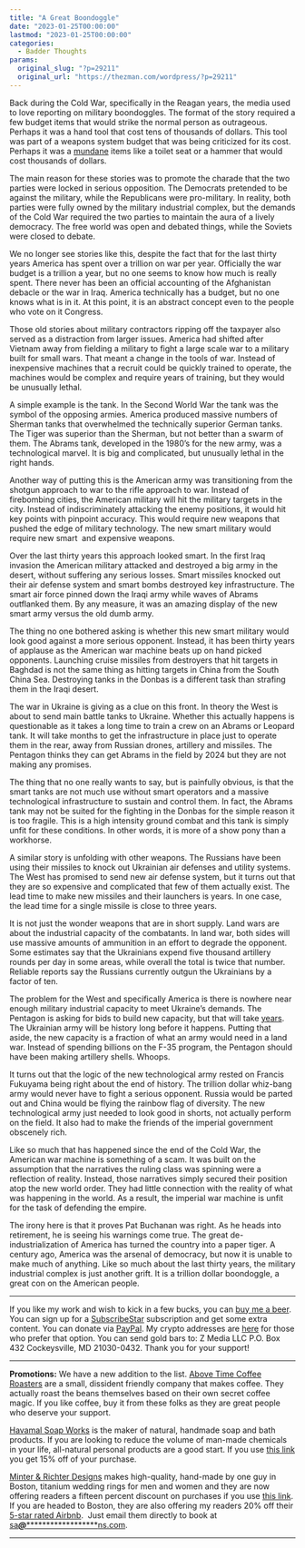 ```yaml
---
title: "A Great Boondoggle"
date: "2023-01-25T00:00:00"
lastmod: "2023-01-25T00:00:00"
categories:
  - Badder Thoughts
params:
  original_slug: "?p=29211"
  original_url: "https://thezman.com/wordpress/?p=29211"
---
```


Back during the Cold War, specifically in the Reagan years, the media
used to love reporting on military boondoggles. The format of the story
required a few budget items that would strike the normal person as
outrageous. Perhaps it was a hand tool that cost tens of thousands of
dollars. This tool was part of a weapons system budget that was being
criticized for its cost. Perhaps it was a
<a href="https://archive.is/x9S8W" rel="noopener"
target="_blank">mundane</a> items like a toilet seat or a hammer that
would cost thousands of dollars.

The main reason for these stories was to promote the charade that the
two parties were locked in serious opposition. The Democrats pretended
to be against the military, while the Republicans were pro-military. In
reality, both parties were fully owned by the military industrial
complex, but the demands of the Cold War required the two parties to
maintain the aura of a lively democracy. The free world was open and
debated things, while the Soviets were closed to debate.

We no longer see stories like this, despite the fact that for the last
thirty years America has spent over a trillion on war per year.
Officially the war budget is a trillion a year, but no one seems to know
how much is really spent. There never has been an official accounting of
the Afghanistan debacle or the war in Iraq. America technically has a
budget, but no one knows what is in it. At this point, it is an abstract
concept even to the people who vote on it Congress.

Those old stories about military contractors ripping off the taxpayer
also served as a distraction from larger issues. America had shifted
after Vietnam away from fielding a military to fight a large scale war
to a military built for small wars. That meant a change in the tools of
war. Instead of inexpensive machines that a recruit could be quickly
trained to operate, the machines would be complex and require years of
training, but they would be unusually lethal.

A simple example is the tank. In the Second World War the tank was the
symbol of the opposing armies. America produced massive numbers of
Sherman tanks that overwhelmed the technically superior German tanks.
The Tiger was superior than the Sherman, but not better than a swarm of
them. The Abrams tank, developed in the 1980’s for the new army, was a
technological marvel. It is big and complicated, but unusually lethal in
the right hands.

Another way of putting this is the American army was transitioning from
the shotgun approach to war to the rifle approach to war. Instead of
firebombing cities, the American military will hit the military targets
in the city. Instead of indiscriminately attacking the enemy positions,
it would hit key points with pinpoint accuracy. This would require new
weapons that pushed the edge of military technology. The new smart
military would require new smart  and expensive weapons.

Over the last thirty years this approach looked smart. In the first Iraq
invasion the American military attacked and destroyed a big army in the
desert, without suffering any serious losses. Smart missiles knocked out
their air defense system and smart bombs destroyed key infrastructure.
The smart air force pinned down the Iraqi army while waves of Abrams
outflanked them. By any measure, it was an amazing display of the new
smart army versus the old dumb army.

The thing no one bothered asking is whether this new smart military
would look good against a more serious opponent. Instead, it has been
thirty years of applause as the American war machine beats up on hand
picked opponents. Launching cruise missiles from destroyers that hit
targets in Baghdad is not the same thing as hitting targets in China
from the South China Sea. Destroying tanks in the Donbas is a different
task than strafing them in the Iraqi desert.

The war in Ukraine is giving as a clue on this front. In theory the West
is about to send main battle tanks to Ukraine. Whether this actually
happens is questionable as it takes a long time to train a crew on an
Abrams or Leopard tank. It will take months to get the infrastructure in
place just to operate them in the rear, away from Russian drones,
artillery and missiles. The Pentagon thinks they can get Abrams in the
field by 2024 but they are not making any promises.

The thing that no one really wants to say, but is painfully obvious, is
that the smart tanks are not much use without smart operators and a
massive technological infrastructure to sustain and control them. In
fact, the Abrams tank may not be suited for the fighting in the Donbas
for the simple reason it is too fragile. This is a high intensity ground
combat and this tank is simply unfit for these conditions. In other
words, it is more of a show pony than a workhorse.

A similar story is unfolding with other weapons. The Russians have been
using their missiles to knock out Ukrainian air defenses and utility
systems. The West has promised to send new air defense system, but it
turns out that they are so expensive and complicated that few of them
actually exist. The lead time to make new missiles and their launchers
is years. In one case, the lead time for a single missile is close to
three years.

It is not just the wonder weapons that are in short supply. Land wars
are about the industrial capacity of the combatants. In land war, both
sides will use massive amounts of ammunition in an effort to degrade the
opponent. Some estimates say that the Ukrainians expend five thousand
artillery rounds per day in some areas, while overall the total is twice
that number. Reliable reports say the Russians currently outgun the
Ukrainians by a factor of ten.

The problem for the West and specifically America is there is nowhere
near enough military industrial capacity to meet Ukraine’s demands. The
Pentagon is asking for bids to build new capacity, but that will take
<a href="https://archive.is/vmpWx" rel="noopener"
target="_blank">years</a>. The Ukrainian army will be history long
before it happens. Putting that aside, the new capacity is a fraction of
what an army would need in a land war. Instead of spending billions on
the F-35 program, the Pentagon should have been making artillery shells.
Whoops.

It turns out that the logic of the new technological army rested on
Francis Fukuyama being right about the end of history. The trillion
dollar whiz-bang army would never have to fight a serious opponent.
Russia would be parted out and China would be flying the rainbow flag of
diversity. The new technological army just needed to look good in
shorts, not actually perform on the field. It also had to make the
friends of the imperial government obscenely rich.

Like so much that has happened since the end of the Cold War, the
American war machine is something of a scam. It was built on the
assumption that the narratives the ruling class was spinning were a
reflection of reality. Instead, those narratives simply secured their
position atop the new world order. They had little connection with the
reality of what was happening in the world. As a result, the imperial
war machine is unfit for the task of defending the empire.

The irony here is that it proves Pat Buchanan was right. As he heads
into retirement, he is seeing his warnings come true. The great
de-industrialization of America has turned the country into a paper
tiger. A century ago, America was the arsenal of democracy, but now it
is unable to make much of anything. Like so much about the last thirty
years, the military industrial complex is just another grift. It is a
trillion dollar boondoggle, a great con on the American people.

------------------------------------------------------------------------

If you like my work and wish to kick in a few bucks, you can
<a href="https://www.buymeacoffee.com/mujolulu" rel="noopener"
target="_blank">buy me a beer</a>. You can sign up for a
<a href="https://www.subscribestar.com/the-z-blog" rel="noopener"
target="_blank">SubscribeStar</a> subscription and get some extra
content. You can donate via <a
href="https://www.paypal.com/donate/?cmd=_s-xclick&amp;hosted_button_id=UDAS2Q8JYA6CN&amp;source=url"
rel="noopener" target="_blank">PayPal</a>. My crypto addresses are
<a href="https://thezman.com/wordpress/?page_id=22713" rel="noopener"
target="_blank">here</a> for those who prefer that option. You can send
gold bars to: Z Media LLC P.O. Box 432 Cockeysville, MD 21030-0432.
Thank you for your support!

------------------------------------------------------------------------

**Promotions:** We have a new addition to the list.
<a href="https://abovetimecoffee.com/" rel="noopener"
target="_blank">Above Time Coffee Roasters</a> are a small, dissident
friendly company that makes coffee. They actually roast the beans
themselves based on their own secret coffee magic. If you like coffee,
buy it from these folks as they are great people who deserve your
support.

<a href="https://havamalsoapworks.com/" rel="noopener"
target="_blank">Havamal Soap Works</a> is the maker of natural, handmade
soap and bath products. If you are looking to reduce the volume of
man-made chemicals in your life, all-natural personal products are a
good start. If you use
<a href="https://havamalsoapworks.com/discount/ZMAN" rel="noopener"
target="_blank">this link</a> you get 15% off of your purchase.

<a href="https://www.minterandrichterdesigns.com/"
rel="noreferrer nofollow noopener" target="_blank">Minter &amp; Richter
Designs</a> makes high-quality, hand-made by one guy in Boston, titanium
wedding rings for men and women and they are now offering readers a
fifteen percent discount on purchases if you use
<a href="https://www.minterandrichterdesigns.com/discount/ZMAN"
rel="noreferrer nofollow noopener" target="_blank">this link</a>.
<span class="highlight"><span class="colour"><span class="font"><span class="size">If
you are headed to Boston, they are also offering my readers 20% off
their <a
href="https://www.airbnb.com/users/7988017/listings?user_id=7988017&amp;s=3"
rel="noopener noreferrer" target="_blank">5-star rated Airbnb</a>.  Just
email them directly to book at
<a href="mailto:sa***@*********************ns.com"
data-original-string="Q+I97O2k+drbUFISI8HQdA==cb7B227Fxa81Z/eEr62PZJrL2PT/8Hs2NFv8EYvxg9sakOsKUO6a27YX709E+aRaGr2"><span
class="apbct-email-encoder"
data-original-string="DHVzx1L3jYaN0x2BgTSMgw==cb7w9M9Il9qPVmDFfuHdiRrIaWYhsrSztYscxVgDKfHE/reeqyFF4LZCp5pofDRGCk0"
title="This contact has been encoded by Anti-Spam by CleanTalk. Click to decode. To finish the decoding make sure that JavaScript is enabled in your browser.">sa<span
class="apbct-blur">***</span>@<span
class="apbct-blur">*********************</span>ns.com</span></a>.</span></span></span></span>

------------------------------------------------------------------------
